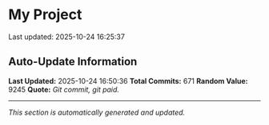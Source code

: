 # My Project


Last updated: 2025-10-24 16:25:37






































































































































































































































































































































































































































































































































































































































































































































































































































































































































































































































































































## Auto-Update Information

**Last Updated:** 2025-10-24 16:50:36
**Total Commits:** 671
**Random Value:** 9245
**Quote:** _Git commit, git paid._

---
_This section is automatically generated and updated._